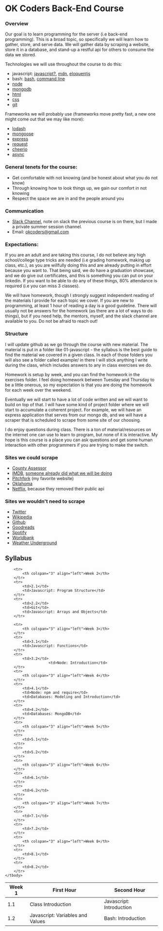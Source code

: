 # OK Coders Back-End Course

### Overview

Our goal is to learn programming for the server (i.e back-end programming). This
is a broad topic, so specifically we will learn how to gather, store, and serve
data. We will gather data by scraping a website, store it in a database, and
stand-up a restful api for others to consume the data we stored.

Technologies we will use throughout the course to do this:

- javascript: [javascript?](https://www.javascript.com/), [mdn](https://developer.mozilla.org/en-US/docs/Web/JavaScript), [eloquentjs](http://eloquentjavascript.net/)
- bash: [bash](https://www.gnu.org/software/bash/), [command line](http://linuxcommand.org/tlcl.php)
- [node](https://nodejs.org/en/)
- [mongodb](https://www.mongodb.com/)
- [html](https://developer.mozilla.org/en-US/docs/Web/HTML)
- [css](https://developer.mozilla.org/en-US/docs/Web/CSS)
- [git](http://rogerdudler.github.io/git-guide/)

Frameworks we will probably use (frameworks move pretty fast, a new one might
come out that we may like more):

- [lodash](https://lodash.com/)
- [mongoose](http://mongoosejs.com/)
- [express](http://expressjs.com/)
- [request](https://github.com/request/request)
- [cheerio](https://github.com/cheeriojs/cheerio)
- [async](https://github.com/caolan/async)

### General tenets for the course:

  - Get comfortable with not knowing (and be honest about what you do not know)
  - Through knowing how to look things up, we gain our comfort in not knowing
  - Respect the space we are in and the people around you

### Communication

- [Slack Channel](https://okcokcoders.slack.com), note on slack the previous course is
  on there, but I made a private summer session channel.
- Email: okcoders@gmail.com

### Expectations:

If you are an adult and are taking this course, I do not believe any high
school/college type tricks are needed (i.e grading homework, making up
class, etc.), as you are willfully doing this and are already putting in effort
because you want to. That being said, we do have a graduation showcase, and we
do give out certificates, and this is something you can put on your linkedin. If
you want to be able to do any of these things, 80% attendance is required (i.e you
can miss 3 classes).

We will have homework, though I strongly suggest independent reading of the
materials I provide for each topic we cover. If you are new to programming, at
least 1 hour of reading a day is a good guideline. There will usually not be answers
for the homework (as there are a lot of ways to do things), but if you need
help, the mentors, myself, and the slack channel are available to you. Do not be
afraid to reach out!

### Structure

I will update github as we go through the course with new material. The material
is put in a folder like 01-javascript - the syllabus is the best guide to find
the material we covered in a given class. In each of those folders you will also
see a folder called example/ in there I will stick anything I write during the
class, which includes answers to any in class exercises we do.

Homework is setup by week, and you can find the homework in the exercises
folder. I feel doing homework between Tuesday and Thursday to be a little
onerous, so my expectation is that you are doing the homework for each week over
the weekend.

Eventually we will start to have a lot of code written and we will want to build
on top of that. I will have some kind of project folder where we will start to
accumulate a coherent project. For example, we will have an express application
that serves from our mongo db, and we will have a scraper that is scheduled to
scrape from some site of our choosing.

I do enjoy questions during class. There is a ton of material/resources on the
internet one can use to learn to program, but none of it is interactive. My hope
is this course is a place you can ask questions and get some human interaction
with other programmers if you are trying to make the switch.

### Sites we could scrape

- [County Assessor](http://www.oklahomacounty.org/assessor/SearchMethod.htm)
- [IMDB](http://www.imdb.com/), [someone already did what we will be doing](http://www.omdbapi.com/)
- [Pitchfork](http://pitchfork.com/) (my favorite website)
- [Oklahoma](https://www.ok.gov/)
- [Netflix](https://www.netflix.com/), because they removed their public api

### Sites we wouldn't need to scrape

- [Twitter](https://dev.twitter.com/overview/documentation)
- [Wikipedia](https://www.mediawiki.org/wiki/API:Main_page)
- [Github](https://api.github.com/)
- [Goodreads](https://www.goodreads.com/api)
- [Spotify](https://developer.spotify.com/web-api/migration-guide/)
- [Worldbank](http://data.worldbank.org/developers)
- [Weather Underground](https://www.wunderground.com/weather/api/)

## Syllabus

<table>
	<thead>
		<tr>
			<th>Week 1</th>
			<th>First Hour</th>
			<th>Second Hour</th>
		</tr>
	</thead>
	<tbody>
		<tr>
			<td>1.1</td>
			<td>Class Introduction</td>
			<td>Javascript: Introduction</td>
		</tr>
		<tr>
			<td>1.2</td>
			<td>Javascript: Variables and Values</td>
			<td>Bash: Introduction</td>
		</tr>

		<tr>
			<th colspan="3" align="left">Week 2</th>
		</tr>
		<tr>
			<td>2.1</td>
			<td>Javascript: Program Structure</td>
		</tr>
		<tr>
			<td>2.2</td>
			<td>Git</td>
			<td>Javascript: Arrays and Objects</td>
		</tr>

		<tr>
			<th colspan="3" align="left">Week 3</th>
		</tr>
		<tr>
			<td>3.1</td>
			<td>Javascript: Functions</td>
		</tr>
		<tr>
			<td>3.2</td>
                        <td>Node: Introduction</td>
		</tr>
		<tr>
			<th colspan="3" align="left">Week 4</th>
		</tr>
		<tr>
			<td>4.1</td>
			<td>Node: npm and require</td>
			<td>Databases: Modeling and Introduction</td>
		</tr>
		<tr>
			<td>4.2</td>
			<td>Databases: MongoDB</td>
		</tr>
		<tr>
			<th colspan="3" align="left">Week 5</th>
		</tr>
		<tr>
			<td>5.1</td>
		</tr>
		<tr>
			<td>5.2</td>
		</tr>
		<tr>
			<th colspan="3" align="left">Week 6</th>
		</tr>
		<tr>
			<td>6.1</td>
		</tr>
		<tr>
			<td>6.2</td>
		</tr>
		<tr>
			<th colspan="3" align="left">Week 7</th>
		</tr>
		<tr>
			<td>7.1</td>
		</tr>
		<tr>
			<td>7.2</td>
		</tr>
		<tr>
			<th colspan="3" align="left">Week 8</th>
		</tr>
		<tr>
			<td>8.1</td>
		</tr>
		<tr>
			<td>8.2</td>
		</tr>
	</tbody>
</table>

